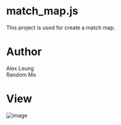 # match_map.js
This project is used for create a match map.

# Author
Alex Leung <br/>
Random Mo

# View
![image](https://github.com/a2824256/match_map_js/view.png)
